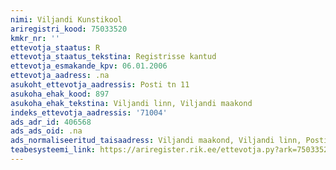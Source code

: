 ```yaml
---
nimi: Viljandi Kunstikool
ariregistri_kood: 75033520
kmkr_nr: ''
ettevotja_staatus: R
ettevotja_staatus_tekstina: Registrisse kantud
ettevotja_esmakande_kpv: 06.01.2006
ettevotja_aadress: .na
asukoht_ettevotja_aadressis: Posti tn 11
asukoha_ehak_kood: 897
asukoha_ehak_tekstina: Viljandi linn, Viljandi maakond
indeks_ettevotja_aadressis: '71004'
ads_adr_id: 406568
ads_ads_oid: .na
ads_normaliseeritud_taisaadress: Viljandi maakond, Viljandi linn, Posti tn 11
teabesysteemi_link: https://ariregister.rik.ee/ettevotja.py?ark=75033520&ref=rekvisiidid
---
```

